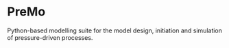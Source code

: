 # PreMo
Python-based modelling suite for the model design, initiation and simulation of pressure-driven processes.
